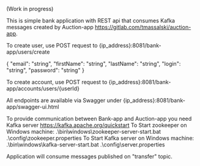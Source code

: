 (Work in progress)

This is simple bank application with REST api that consumes Kafka messages created by Auction-app https://gitlab.com/tmassalski/auction-app.

To create user, use POST request to {ip_address}:8081/bank-app/users/create

{
  "email": "string",
  "firstName": "string",
  "lastName": "string",
  "login": "string",
  "password": "string"
}

To create account, use POST request to  {ip_address}:8081/bank-app/accounts/users/{userId}

All endpoints are available via Swagger under {ip_address}:8081/bank-app/swagger-ui.html

To provide communication between Bank-app and Auction-app you need Kafka server
https://kafka.apache.org/quickstart
To Start zookeeper on Windows machine:
.\bin\windows\zookeeper-server-start.bat .\config\zookeeper.properties
To Start Kafka server on Windows machine:
.\bin\windows\kafka-server-start.bat .\config\server.properties

Application will consume messages published on "transfer" topic.